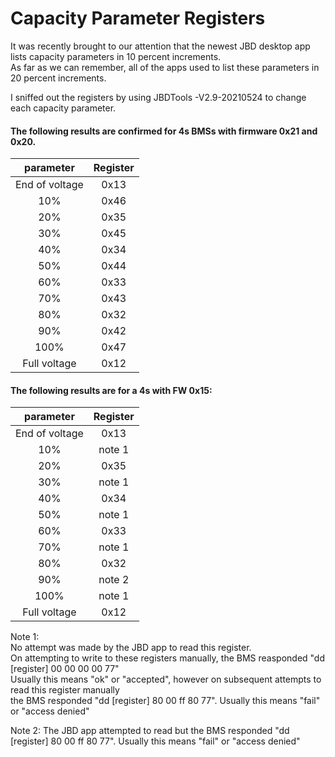 # Capacity Parameter Registers

It was recently brought to our attention that the newest JBD desktop app lists capacity parameters in 10 percent increments.   
As far as we can remember, all of the apps used to list these parameters in 20 percent increments.    

I sniffed out the registers by using JBDTools -V2.9-20210524 to change each capacity parameter.   

#### The following results are confirmed for 4s BMSs with firmware 0x21 and 0x20. 

| parameter | Register |
| :----: | :----: |
| End of voltage | 0x13 |
| 10% | 0x46 |
| 20% | 0x35 |
| 30% | 0x45 |
| 40% | 0x34 |
| 50% | 0x44 |
| 60% | 0x33 |
| 70% | 0x43 |
| 80% | 0x32 |
| 90% | 0x42 |
| 100% | 0x47 |
| Full voltage | 0x12 |

#### The following results are for a 4s with FW 0x15:

| parameter | Register |
| :----: | :----: |
| End of voltage | 0x13 |
| 10% | note 1 |
| 20% | 0x35 |
| 30% | note 1 |
| 40% | 0x34 |
| 50% | note 1 |
| 60% | 0x33 |
| 70% | note 1 |
| 80% | 0x32 |
| 90% | note 2 |
| 100% | note 1 |
| Full voltage | 0x12 |

Note 1:    
  No attempt was made by the JBD app to read this register.     
  On attempting to write to these registers manually, the BMS reasponded "dd [register] 00 00 00 00 77"    
  Usually this means "ok" or "accepted", however on subsequent attempts to read this register manually    
  the BMS responded  "dd [register] 80 00 ff 80 77". Usually this means "fail" or "access denied"     
  
Note 2: The JBD app attempted to read but the BMS responded "dd [register] 80 00 ff 80 77". Usually this means "fail" or "access denied"    
